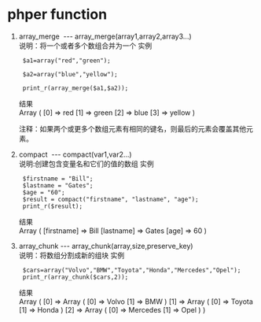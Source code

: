 # phper function #
	
	
1. array_merge  ---  array_merge(array1,array2,array3...)
	<br>说明：将一个或者多个数组合并为一个
	实例
	
		$a1=array("red","green");
		
		$a2=array("blue","yellow");
		
		print_r(array_merge($a1,$a2));
	
	结果<br>
		Array ( [0] => red [1] => green [2] => blue [3] => yellow )

	注释：如果两个或更多个数组元素有相同的键名，则最后的元素会覆盖其他元素。

2. compact  ---  compact(var1,var2...)
	<br>说明:创建包含变量名和它们的值的数组
	实例
	
		$firstname = "Bill";
		$lastname = "Gates";
		$age = "60";
		$result = compact("firstname", "lastname", "age");
		print_r($result);
	结果<br>
		Array ( [firstname] => Bill [lastname] => Gates [age] => 60 )

3. array_chunk  ---  array_chunk(array,size,preserve_key) 
	<br>说明：将数组分割成新的组块
	实例
	
		$cars=array("Volvo","BMW","Toyota","Honda","Mercedes","Opel");
		print_r(array_chunk($cars,2));
	结果<br>
		Array ( [0] => Array ( [0] => Volvo [1] => BMW ) [1] => Array ( [0] => Toyota [1] => Honda ) [2] => Array ( [0] => Mercedes [1] => Opel ) )
